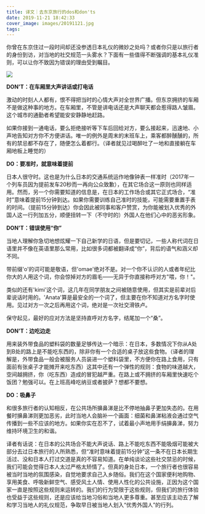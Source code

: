 ```yaml
---
title: 译文｜去东京旅行的dos和don'ts
date: 2019-11-21 18:42:33
cover_image: images/20191121.jpg
tags:
---
```

你曾在东京住过一段时间却还没参透日本礼仪的微妙之处吗？或者你只是以旅行者的身份到访，对当地的社交规范一头雾水？下面有一些值得不断强调的基本礼仪准则，可以让你不致因为错误的理由受到瞩目。

<image src='/images/20191121.jpg' class='img-fluid' />

**DON'T：在车厢里大声讲话或打电话**

激动的时刻人人都有，恨不得把当时的心情大声对全世界广播。但东京拥挤的车厢不是做这种事的地方。在车厢里，不管是讲电话还是大声聊天都会惹得路人皱眉。这个城市的通勤者希望能安安静静地赶路。

如果你接到一通电话，要么拒绝接听等下车后回给对方，要么接起来，迅速地、小声地告知对方你不方便讲话。唯一的例外是周末的末班车上，乘客都醉醺醺的，所有的禁忌都不存在了，随便怎么着都行。（译者就见过喝醉吐了一地和直接躺在车厢地板上睡觉的）

**DO：要准时，就意味着提前**

日本人很守时。这也是为什么日本的交通系统运作地像钟表一样准时（2017年一个列车员因为提前发车20秒而一再向公众致歉），在其它场合这一原则也同样适用。然而，另一个你需要知道的信息是，在日本的工作场合或其它正式场合，“准时”意味着提前15分钟到达。如果你需要训练自己准时的技能，可能需要重置手表的时间。（提前15分钟到达）你会因此被同事和客户赞赏，为你能被划入优秀的外国人这一行列加五分，顺便扭转一下（不守时的）外国人在他们心中的恶劣形象。

**DON'T：错误使用“你”**

当地人理解你急切地想炫耀一下自己新学的日语，但是要切记，一些人称代词在日语里并不像在英语里那么常用，比如很多词都被翻译成“你”，背后的语气和涵义却不同。

带前缀'o'的词可能是敬语，但'omae'绝对不是。对一个你不认识的人或者年纪比你大的人用这个词，你会惊掉对方的眉毛——无异于你直接称呼对方"喂，你！"。

类似的还有'kimi'这个词，这几年在同学朋友之间被随意使用，但其实是前辈对后辈说话时用的。'Anata'算是最安全的一个词了，但主要在你不知道对方名字时使用。见过对方一次之后再用这个词，绝对是一次社交滑铁卢。

保守起见，最好的应对方法是坚持直呼对方名字，结尾加一个“桑”。

**DON'T：边吃边走**

用来装外带食品的塑料袋的数量足够传达一个暗示：在日本，多数情况下你从A处到B处的路上是不能吃东西的，除非你有一个合适的桌子放这些食物。（译者的理解是，外带食品一般会被服务人员装进一个塑料袋里，不方便你在路上食用，只有面前有张桌子才能摊开来吃东西）这其中还有一个弹性的规则：食物的味道越大，空间越拥挤，你（吃东西）造成的冒犯越严重。在路上或不拥挤的车厢里快速吃个饭团？勉强可以。在上班高峰吃纳豆或者披萨？想都不要想。 

**DO：吸鼻子**

和很多旅行者的认知相反，在公共场所擤鼻涕是比不停地抽鼻子更加失态的。在用餐时擤鼻涕则更加恶劣，此时当地人会脑补一个画面：细菌和鼻涕粘液会通过空气传播到一些不应该的地方。如果你实在忍不了，试着最小声地用手绢擤鼻涕，努力维持环境卫生的和谐。


译者有话说：在日本的公共场合不能大声说话、路上不能吃东西不能吸烟可能被大部分去过日本旅行的人所熟悉，但“准时意味着提前15分钟”这一条不在日本长期生活过、没和日本人打过交道是真的不容易知道。在单纯谈论这些社交禁忌的时候，我们可能会觉得日本人太过严格太矫情了。但真的身处日本，一个旅行者也很容易被当时当地的氛围感染，自觉地要求自己入乡随俗。我们在这个国家便利地购物、享用美食、呼吸新鲜空气、感受风土人情、使用人性化的公共设施，正因为这个国家一直是按照这些规则来运转的。我们的行为受限于这些规则，但我们的旅行体验也受益于这些规则，还是应该给当地习俗和当地人更多尊重。甚至应该主动去了解和学习当地人的礼仪规范，争取早日被当地人划入“优秀外国人”的行列。